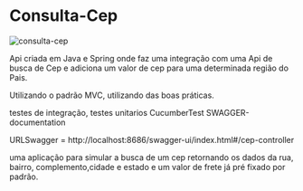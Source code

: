 # Consulta-Cep

![consulta-cep](https://github.com/Marcos1020/Consulta-Cep/assets/83420181/52620393-99d7-4e48-b430-a8c5735fd517)

Api criada em Java e Spring onde faz uma integração com uma Api de busca de Cep e adiciona um valor de cep para uma determinada região do Pais.

Utilizando o padrão MVC, utilizando das boas práticas.

  testes de integração, 
  testes unitarios 
  CucumberTest
  SWAGGER-documentation
  
  URLSwagger = http://localhost:8686/swagger-ui/index.html#/cep-controller
  
uma aplicação para simular a busca de um cep retornando os dados da rua, bairro, complemento,cidade e estado e um valor de frete já pré fixado por padrão.  


